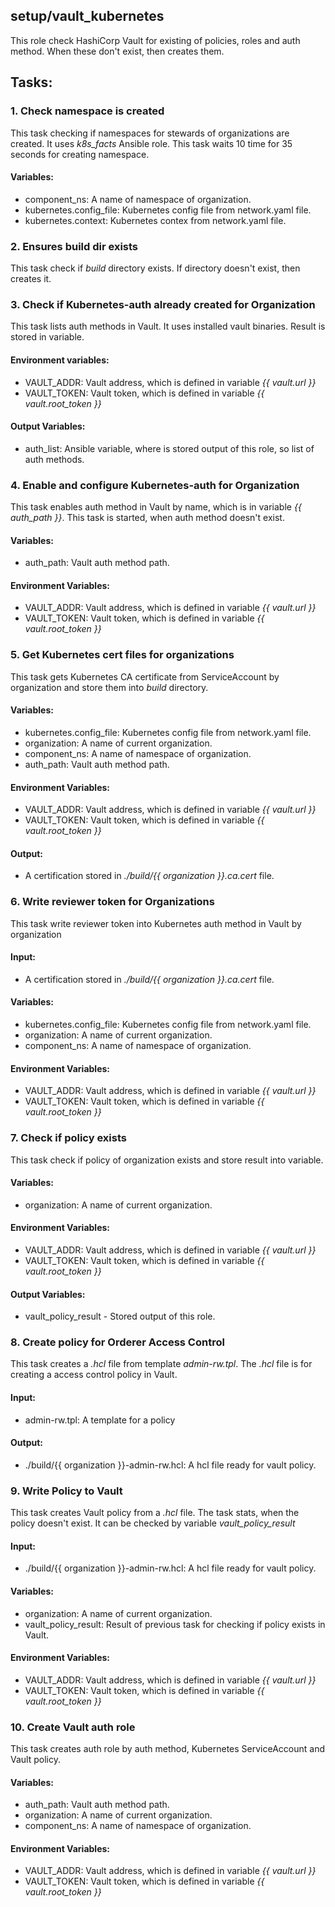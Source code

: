 ## setup/vault_kubernetes
This role check HashiCorp Vault for existing of policies, roles and auth method. When these don't exist, then creates them.

## Tasks:
### 1. Check namespace is created
This task checking if namespaces for stewards of organizations are created.
It uses *k8s_facts* Ansible role.
This task waits 10 time for 35 seconds for creating namespace.

#### Variables:
 - component_ns: A name of namespace of organization.
 - kubernetes.config_file: Kubernetes config file from network.yaml file.
 - kubernetes.context: Kubernetes contex from network.yaml file.
### 2. Ensures build dir exists
This task check if *build* directory exists.
If directory doesn't exist, then creates it.
### 3. Check if Kubernetes-auth already created for Organization
This task lists auth methods in Vault. It uses installed vault binaries.
Result is stored in variable.

#### Environment variables:
 - VAULT_ADDR: Vault address, which is defined in variable *{{ vault.url }}*
 - VAULT_TOKEN: Vault token, which is defined in variable *{{ vault.root_token }}*
 
#### Output Variables:
 - auth_list: Ansible variable, where is stored output of this role, so list of auth methods.
### 4. Enable and configure Kubernetes-auth for Organization
This task enables auth method in Vault by name, which is in variable *{{ auth_path }}*.
This task is started, when auth method doesn't exist.

#### Variables:
 - auth_path: Vault auth method path.
 
#### Environment Variables:
 - VAULT_ADDR: Vault address, which is defined in variable *{{ vault.url }}*
 - VAULT_TOKEN: Vault token, which is defined in variable *{{ vault.root_token }}*
 
### 5. Get Kubernetes cert files for organizations
This task gets Kubernetes CA certificate from ServiceAccount by organization and store them into *build* directory.

#### Variables:
 - kubernetes.config_file: Kubernetes config file from network.yaml file.
 - organization: A name of current organization.
 - component_ns: A name of namespace of organization.
 - auth_path: Vault auth method path.
 
#### Environment Variables:
 - VAULT_ADDR: Vault address, which is defined in variable *{{ vault.url }}*
 - VAULT_TOKEN: Vault token, which is defined in variable *{{ vault.root_token }}*
 
#### Output:
 - A certification stored in *./build/{{ organization }}.ca.cert* file.
### 6. Write reviewer token for Organizations
This task write reviewer token into Kubernetes auth method in Vault by organization

#### Input:
 - A certification stored in *./build/{{ organization }}.ca.cert* file. 

#### Variables:
 - kubernetes.config_file: Kubernetes config file from network.yaml file.
 - organization: A name of current organization.
 - component_ns: A name of namespace of organization.
 
#### Environment Variables:
 - VAULT_ADDR: Vault address, which is defined in variable *{{ vault.url }}*
 - VAULT_TOKEN: Vault token, which is defined in variable *{{ vault.root_token }}*

### 7. Check if policy exists
This task check if policy of organization exists and store result into variable.

#### Variables:
 - organization: A name of current organization.
 
#### Environment Variables:
 - VAULT_ADDR: Vault address, which is defined in variable *{{ vault.url }}*
 - VAULT_TOKEN: Vault token, which is defined in variable *{{ vault.root_token }}*

#### Output Variables:
 - vault_policy_result - Stored output of this role.

### 8. Create policy for Orderer Access Control
This task creates a *.hcl* file from template *admin-rw.tpl*.
The *.hcl* file is for creating a access control policy in Vault.

#### Input:
 - admin-rw.tpl: A template for a policy

#### Output:
 - ./build/{{ organization }}-admin-rw.hcl: A hcl file ready for vault policy.
 
### 9. Write Policy to Vault
This task creates Vault policy from a *.hcl* file.
The task stats, when the policy doesn't exist.
It can be checked by variable *vault_policy_result*

#### Input:
 - ./build/{{ organization }}-admin-rw.hcl: A hcl file ready for vault policy.
 
#### Variables:
 - organization: A name of current organization.
 - vault_policy_result: Result of previous task for checking if policy exists in Vault.

#### Environment Variables:
 - VAULT_ADDR: Vault address, which is defined in variable *{{ vault.url }}*
 - VAULT_TOKEN: Vault token, which is defined in variable *{{ vault.root_token }}*
    
### 10. Create Vault auth role
This task creates auth role by auth method, Kubernetes ServiceAccount and Vault policy.

#### Variables:
 - auth_path: Vault auth method path.
 - organization: A name of current organization.
 - component_ns: A name of namespace of organization.
 
#### Environment Variables:
 - VAULT_ADDR: Vault address, which is defined in variable *{{ vault.url }}*
 - VAULT_TOKEN: Vault token, which is defined in variable *{{ vault.root_token }}*
